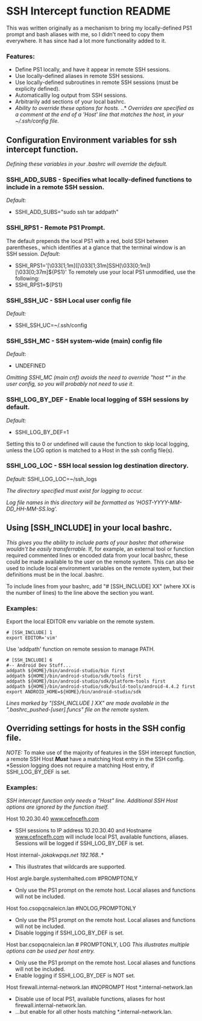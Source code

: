 # SSH Intercept function README

This was written originally as a mechanism to bring my locally-defined PS1 prompt and  bash aliases with me, so I didn't need to copy them everywhere. It has since had a lot more functionality added to it.

### Features:
* Define PS1 locally, and have it appear in remote SSH sessions.
* Use locally-defined aliases in remote SSH sessions.
* Use locally-defined subroutines in remote SSH sessions (must be explicity defined).
* Automaticallly log output from SSH sessions.
* Arbitrarily add sections of your local bashrc.
* _Ability to override these options for hosts._
..* _Overrides are specified as a comment at the end of a 'Host' line that matches the host, in your ~/.ssh/config file._


## Configuration Environment variables for ssh intercept function.
*Defining these variables in your .bashrc will override the default.*

### SSHI_ADD_SUBS - Specifies what locally-defined functions to include in a remote SSH session.
_Default:_
* SSHI_ADD_SUBS="sudo ssh tar addpath"

### SSHI_RPS1 - Remote PS1 Prompt.
The default prepends the local PS1 with a red, bold SSH between parentheses., which identifies at a glance that the terminal window is an SSH session.
_Default:_
* SSHI_RPS1='\[\033[1;1m\](\[\033[1;31m\]SSH\[\033[0;1m\])\[\033[0;37m\]${PS1}'
To remotely use your local PS1 unmodified, use the following:
* SSHI_RPS1=${PS1}

### SSHI_SSH_UC - SSH Local user config file
_Default:_
* SSHI_SSH_UC=~/.ssh/config

### SSHI_SSH_MC - SSH system-wide (main) config file
_Default_:
* UNDEFINED

_Omitting SSHI_MC (main cnf) avoids the need to override "host *" in the user config, so you will probably not need to use it._

### SSHI_LOG_BY_DEF - Enable local logging of SSH sessions by default.
_Default:_
* SSHI_LOG_BY_DEF=1

Setting this to 0 or undefined will cause the function to skip local logging, unless the LOG option is matched to a Host in the ssh config file(s).

### SSHI_LOG_LOC - SSH local session log destination directory.
_Default:_
SSHI_LOG_LOC=~/ssh_logs

*The directory specified must exist for logging to occur.*

_Log file names in this directory will be formatted as 'HOST-YYYY-MM-DD_HH-MM-SS.log'._


## Using [SSH_INCLUDE] in your local bashrc.
*This gives you the ability to include parts of your bashrc that otherwise wouldn't be easily transferrable.*
If, for example, an external tool or function required commented lines or encoded data from your local bashrc, these could be made available to the user on the remote system.
This can also be used to include local environment variables on the remote system, but their definitions must be in the local .bashrc.

To include lines from your bashrc, add "# [SSH_INCLUDE] XX" (where XX is the number of lines) to the line above the section you want.

### Examples:

Export the local EDITOR env variable on the remote system.
```
# [SSH_INCLUDE] 1
export EDITOR='vim'
```

Use 'addpath' function on remote session to manage PATH.
```
# [SSH_INCLUDE] 6
#-- Android Dev Stuff...
addpath ${HOME}/bin/android-studio/bin first
addpath ${HOME}/bin/android-studio/sdk/tools first
addpath ${HOME}/bin/android-studio/sdk/platform-tools first
addpath ${HOME}/bin/android-studio/sdk/build-tools/android-4.4.2 first
export ANDROID_HOME=${HOME}/bin/android-studio/sdk
```

*Lines marked by "[SSH_INCLUDE ] XX" are made available in the ".bashrc_pushed-[user].funcs" file on the remote system.*


## Overriding settings for hosts in the SSH config file.

_NOTE:_ To make use of the majority of features in the SSH intercept function, a remote SSH Host **_Must_** have a matching Host entry in the SSH config. *Session logging does not require a matching Host entry, if SSHI_LOG_BY_DEF is set.

### Examples:
*SSH intercept function only needs a "Host" line. Additional SSH Host options are ignored by the function itself.*

Host 10.20.30.40 www.cefncefh.com
* SSH sessions to IP address 10.20.30.40 and Hostname www.cefncefh.com will include local PS1, available functions, aliases. Sessions will be logged if SSHI_LOG_BY_DEF is set.

Host internal-*.jakakwpqs.net 192.168.*.*
* This illustrates that wildcards are supported.

Host argle.bargle.systemhalted.com #PROMPTONLY
* Only use the PS1 prompt on the remote host. Local aliases and functions will not be included.

Host foo.csopqcnaleicn.lan #NOLOG,PROMPTONLY
* Only use the PS1 prompt on the remote host. Local aliases and functions will not be included.
* Disable logging if SSHI_LOG_BY_DEF is set.

Host bar.csopqcnaleicn.lan # PROMPTONLY, LOG
_This illustrates multiple options can be used per host entry._
* Only use the PS1 prompt on the remote host. Local aliases and functions will not be included.
* Enable logging if SSHI_LOG_BY_DEF is NOT set.

Host firewall.internal-network.lan #NOPROMPT
Host *.internal-network.lan
* Disable use of local PS1, available functions, aliases for host firewall.internal-network.lan.
* ...but enable for all other hosts matching *.internal-network.lan.

